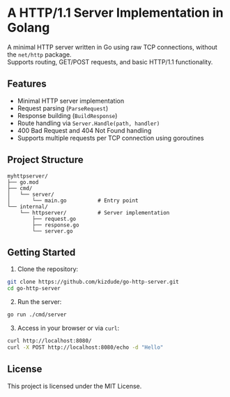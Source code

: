 # A HTTP/1.1 Server Implementation in Golang

A minimal HTTP server written in Go using raw TCP connections, without the `net/http` package.  
Supports routing, GET/POST requests, and basic HTTP/1.1 functionality.

## Features

- Minimal HTTP server implementation
- Request parsing (`ParseRequest`)
- Response building (`BuildResponse`)
- Route handling via `Server.Handle(path, handler)`
- 400 Bad Request and 404 Not Found handling
- Supports multiple requests per TCP connection using goroutines

## Project Structure

```
myhttpserver/
├── go.mod
├── cmd/
│   └── server/
│       └── main.go          # Entry point
└── internal/
    └── httpserver/          # Server implementation
        ├── request.go
        ├── response.go
        └── server.go

```

## Getting Started

1. Clone the repository:

```bash
git clone https://github.com/kizdude/go-http-server.git
cd go-http-server
````

2. Run the server:

```bash
go run ./cmd/server
```

3. Access in your browser or via `curl`:

```bash
curl http://localhost:8080/
curl -X POST http://localhost:8080/echo -d "Hello"
```

## License

This project is licensed under the MIT License.
